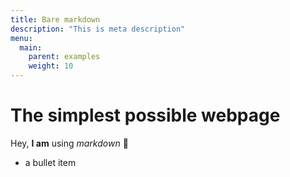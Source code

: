 ```yaml
---
title: Bare markdown
description: "This is meta description"
menu:
  main:
    parent: examples
    weight: 10
---
```


# The simplest possible webpage

Hey, **I am** using *markdown* 🙂

- a bullet item
